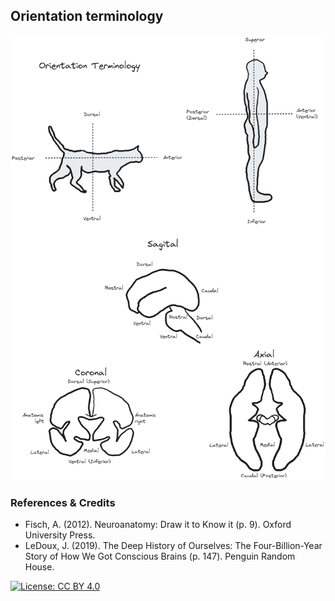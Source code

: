 ## Orientation terminology

![](DMAB-Orientation_fin_1_tbg.png)

### References & Credits

-   Fisch, A. (2012). Neuroanatomy: Draw it to Know it (p. 9). Oxford University Press.
-   LeDoux, J. (2019). The Deep History of Ourselves: The Four-Billion-Year Story of How We Got Conscious Brains (p. 147). Penguin Random House.

[![License: CC BY 4.0](https://img.shields.io/badge/License-CC%20BY%204.0-lightgrey.svg)](https://creativecommons.org/licenses/by/4.0/)
